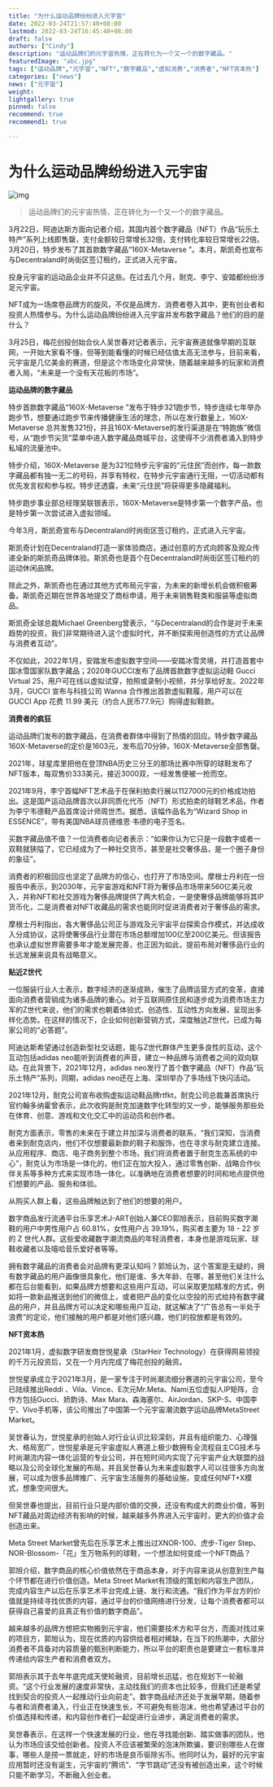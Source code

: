 ```yaml
---
title: "为什么运动品牌纷纷进入元宇宙"
date: 2022-03-24T21:57:40+08:00
lastmod: 2022-03-24T16:45:40+08:00
draft: false
authors: ["Cindy"]
description: "运动品牌们的元宇宙热情，正在转化为一个又一个的数字藏品。"
featuredImage: "abc.jpg"
tags: ["运动品牌","元宇宙","NFT","数字藏品","虚拟消费","消费者","NFT资本热"]
categories: ["news"]
news: ["元宇宙"]
weight: 
lightgallery: true
pinned: false
recommend: true
recommend1: true

---
```


# 为什么运动品牌纷纷进入元宇宙

![img](https://pics3.baidu.com/feed/e824b899a9014c08ea75779b113417027bf4f41f.jpeg?token=fc085b922c5fe8611e53c8675483b4c5)

>  运动品牌们的元宇宙热情，正在转化为一个又一个的数字藏品。

3月22日，阿迪达斯方面向记者介绍，其国内首个数字藏品（NFT）作品“玩乐土特产”系列上线即售罄，支付金额较日常增长32倍，支付转化率较日常增长22倍。3月20日，特步发布了其首款数字藏品“160X-Metaverse ”。本月，斯凯奇也宣布与Decentraland时尚街区签订租约，正式进入元宇宙。

投身元宇宙的运动品企业并不只这些。在过去几个月，耐克、李宁、安踏都纷纷涉足元宇宙。

NFT成为一场席卷品牌方的旋风，不仅是品牌方、消费者卷入其中，更有创业者和投资人热情参与。为什么运动品牌纷纷进入元宇宙并发布数字藏品？他们的目的是什么？

3月25日，梅花创投创始合伙人吴世春对记者表示，元宇宙赛道就像早期的互联网，一开始大家看不懂，但等到能看懂的时候已经估值太高无法参与，目前来看，元宇宙是几亿美金的赛道，但是这个市场变化非常快，随着越来越多的玩家和消费者入局，“未来是一个没有天花板的市场”。

**运动品牌的数字藏品**

特步首款数字藏品“160X-Metaverse ”发布于特步321跑步节，特步连续七年举办跑步节，想要通过跑步节来传播健康生活的理念，所以在发行数量上，160X-Metaverse 总共发售321份，并且160X-Metaverse的发行渠道是在“特跑族”微信号，从“跑步节尖货”菜单中进入数字藏品商城平台，这使得不少消费者涌入到特步私域的流量池中。

特步介绍，160X-Metaverse 是为321位特步元宇宙的“元住民”而创作，每一款数字藏品都有独一无二的号码，并享有特权，在特步元宇宙通行无阻，一切活动都有优先发言权和参与权。特步还透露，未来“元住民”将获得更多隐藏福利。

特步跑步事业部总经理吴联银表示，160X-Metaverse是特步第一个数字产品，也是特步第一次尝试进入虚拟领域。

今年3月，斯凯奇宣布与Decentraland时尚街区签订租约，正式进入元宇宙。

斯凯奇计划在Decentraland打造一家体验商店，通过创意的方式向顾客及观众传递全新的斯凯奇品牌体验。斯凯奇也是首个在Decentraland时尚街区签订租约的运动休闲品牌。

除此之外，斯凯奇也在通过其他方式布局元宇宙，为未来的新增长机会做积极筹备。斯凯奇近期在世界各地提交了商标申请，用于未来销售鞋类和服装等虚拟商品。

斯凯奇全球总裁Michael Greenberg曾表示，“与Decentraland的合作是对于未来趋势的投资，我们非常期待进入这个虚拟时代，并不断探索用创造性的方式让品牌与消费者互动”。

不仅如此，2022年1月，安踏发布虚拟数字空间——安踏冰雪灵境，并打造首套中国冰雪国家队数字藏品；2020年GUCCI发布了品牌首款数字虚拟运动鞋 Gucci Virtual 25，用户可在线以虚拟试穿，拍照或录制小视频，并分享给好友。2022年3月，GUCCI 宣布与科技公司 Wanna 合作推出首款虚拟鞋履，用户可以在 GUCCI App 花费 11.99 美元（约合人民币77.9元）购得虚拟鞋款。

**消费者的疯狂**

运动品牌们发布的数字藏品，在消费者群体中得到了热情的回应。特步数字藏品160X-Metaverse的定价是1603元，发布后70分钟，160X-Metaverse全部售罄。

2021年，球星库里把他在登顶NBA历史三分王的那场比赛中所穿的球鞋发布了NFT版本，每双售价333美元，接近3000双，一经发售便被一抢而空。

2021年9月，李宁首幅NFT艺术品于在保利拍卖行展以1127000元的价格成功拍出。这是国产运动品牌首次以非同质化代币（NFT）形式拍卖的球鞋艺术品，作者为李宁韦德鞋产品首席设计师周世杰。据悉，该幅作品名为“Wizard Shop in ESSENCE”，带有美国NBA球员德维恩·韦德的电子签名。

买数字藏品值不值？一位消费者向记者表示：“如果你认为它只是一段数字或者一双鞋就狭隘了，它已经成为了一种社交货币，甚至是社交奢侈品，是一个圈子身份的象征”。

消费者的积极回应也坚定了品牌方的信心，也打开了市场空间。摩根士丹利在一份报告中表示，到2030年，元宇宙游戏和NFT将为奢侈品市场带来560亿美元收入，并称NFT和社交游戏为奢侈品牌提供了两大机会，一是使奢侈品牌能够将其IP货币化，二是消费者对NFT收藏品的需求也能同时促进消费者对于奢侈品的需求。

摩根士丹利指出，各大奢侈品公司正与游戏及元宇宙平台探索合作模式，并达成收入分成协议，这将使奢侈品行业潜在市场总额增加100亿至200亿美元。但该报告也承认虚拟世界需要多年才能发展完善，也正因为如此，提前布局对奢侈品行业的长远发展来说具有战略意义。

**贴近Z世代**

一位服装行业人士表示，数字经济的逐渐成熟，催生了品牌运营方式的变革，直接面向消费者营销成为诸多品牌的重心。对于互联网原住民和逐步成为消费市场主力军的Z世代来说，他们的需求也朝着体验式、创造性、互动性方向发展，呈现出多样化态势。在这样的情况下，企业如何创新营销方式，深度触达Z世代，已成为每家公司的“必答题”。

阿迪达斯希望通过创造新型社交话题，能与Z世代群体产生更多良性的互动，这个互动包括adidas neo能听到消费者的声音，建立一种品牌与消费者之间的双向联动。在此背景下，2021年12月，adidas neo发行了首个数字藏品（NFT）作品“玩乐土特产”系列，同期，adidas neo还在上海、深圳举办了多场线下快闪活动。

2021年12月，耐克公司宣布收购虚拟运动鞋品牌rtfkt，耐克公司总裁兼首席执行官约翰多纳霍曾表示，此次收购是耐克加速数字化转型的又一步，能够服务那些处在体育、创意、游戏和文化交汇中的运动员和创作者。

耐克方面表示，零售的未来在于建立并加深与消费者的联系，“我们深知，当消费者来到耐克店内，他们不仅想要最新款的鞋子和服饰，也在寻求与耐克建立连接。从应用程序、商店、电子商务到整个市场，我们将消费者置于耐克生态系统的中心”，耐克认为市场是一体化的，他们正在加大投入，通过零售创新、战略合作伙伴关系等多种方式来实现市场一体化，以准确地在消费者想要的时间和地点提供他们想要的产品、服务和体验。

从购买人群上看，这些品牌触达到了他们的想要的用户。

数字商品发行流通平台乐享艺术J-ART创始人兼CEO郭旭表示，目前购买数字潮鞋的用户中男性用户占 60.81%，女性用户占 39.19%，购买者主要为 18 - 22 岁的 Z 世代人群。这些爱收藏数字潮流商品的年轻消费者，本身也是游戏玩家、球鞋收藏者以及嘻哈音乐爱好者等等。

拥有数字藏品的消费者会对品牌有更深认知吗？郭旭认为，这个答案是无疑的，拥有数字藏品的用户画像很具象化，他们是谁、多大年龄、在哪，甚至他们关注什么都在后台能看到，如果品牌方想要和这些用户互动，可以采取更加精准的方式，例如将一款新品推送到他们的微信上，或者把产品的变化以空投的形式给持有数字藏品的用户，并且品牌方可以决定和哪些用户互动，就这解决了“广告总有一半处于浪费”的定论，他们接触的用户都是对他们感兴趣，他们的投放都是有效的。

**NFT资本热**

2021年1月，虚拟数字研发商世悦星承（StarHeir Technology）在获得网易领投的千万元投资后，又在一个月内完成了梅花创投的融资。

世悦星承成立于2021年3月，是一家专注于时尚潮流细分赛道的元宇宙公司，至今已陆续推出Reddi 、Vila、Vince、E次元Mr.Meta、Nami五位虚拟人IP矩阵，合作方包括Gucci、娇韵诗、Max Mara、森海塞尔、AirJordan、SKP-S、中国李宁、Vivo手机等，该公司推出了中国第一个元宇宙潮流数字运动品牌MetaStreet Market。

吴世春认为，世悦星承的创始人对行业认识比较深刻，并且有组织能力、心理强大、格局宽广，世悦星承是元宇宙虚拟人赛道上极少数拥有全流程自主CG技术与时尚潮流内容一体化运营的专业公司，并在短时间内实现了元宇宙产业大联盟的战略以及公司全球化发展的布局，并且吴世春认为未来虚拟数字人可以往很多方向发展，可以成为很多品牌推广、元宇宙生活服务的基础设施，变成任何NFT+X模式，想象空间很大。

但吴世春也提出，目前行业只是内部价值的交换，还没有构成大的商业价值，等到NFT藏品对周边经济有影响的时候，越来越多外界进入元宇宙时，更大的价值才会创造出来。

Meta Street Market曾先后在乐享艺术上推出过XNOR-100、虎步-Tiger Step、NOR-Blossom-「花」生万物系列的球鞋，一个想法如何变成一个NFT商品？

郭旭介绍，数字商品的核心价值依然在于商品本身，对于内容来说从创意到生产每个环节都在进行价值创造。Meta Street Market有顶级的策划和内容生产团队，完成内容生产以后在乐享艺术平台完成上链、发行和流通。“我们作为平台方的价值就是持续寻找优质的内容，通过平台的价值网络进行分发，让每个消费者都可以获得自己喜爱的且真正有价值的数字商品”。

越来越多的品牌方想把实物搬到元宇宙，他们需要技术方和平台方，而面对找过来的项目方，郭旭认为，现在优质的内容供给者相对稀缺，在当下的热潮中，大部分消费者不具备对内容质量的甄别判断能力，所以平台的职责也是要建立一套标准并传递给内容生产者和消费者双方。

郭旭表示其于去年年底完成天使轮融资，目前增长迅猛，也在规划下一轮融资。“这个行业发展的速度非常快，主动找我们的资本也比较多，但我们还是希望找到契合的投资人一起推动行业向前走”。数字商品经济还处于发展早期，随着参与者和消费者涌入，行业正在快速生长，不可避免有些泡沫，他也希望通过平台的价值选择和传递，和内容创作者们一起促进行业进步，满足消费者的需求。

吴世春表示，在这样一个快速发展的行业，他在寻找能创新、踏实做事的团队，他认为市场应该交给创新者。投资人不应该被繁荣的泡沫所欺骗，要识别哪些人在做事，哪些人是捞一票就走，好的市场是良币驱除劣币。他同时认为，最好的元宇宙应用暂时还没有诞生，元宇宙的“腾讯”、“字节跳动”还没有被创造出来，这个时候只能不断学习，不断融入创业者。